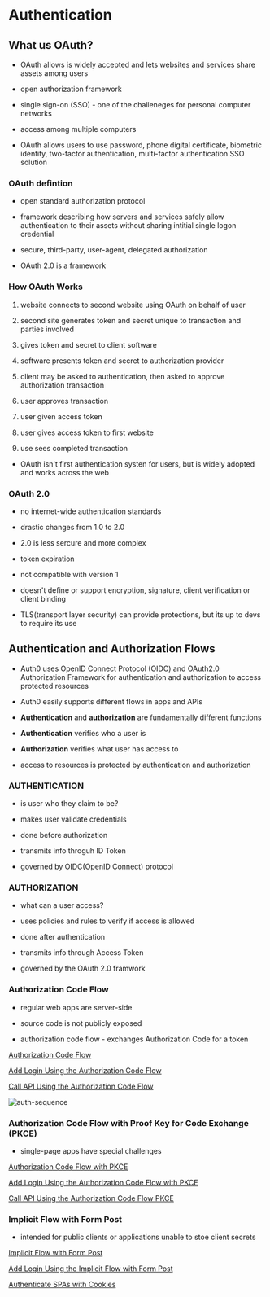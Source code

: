 # **Authentication**


## What us OAuth?

* OAuth allows is widely accepted and lets websites and services share assets among users

* open authorization framework

* single sign-on (SSO) - one of the challeneges for personal computer networks

* access among multiple computers

* OAuth allows users to use password, phone digital certificate, biometric identity, two-factor authentication, multi-factor authentication SSO solution

### OAuth defintion

* open standard authorization protocol

* framework describing how servers and services safely allow authentication to their assets without sharing intitial single logon credential

* secure, third-party, user-agent, delegated authorization

* OAuth 2.0 is a framework

### How OAuth Works

1. website connects to second website using OAuth on behalf of user

1. second site generates token and secret unique to transaction and parties involved

1. gives token and secret to client software

1. software presents token and secret to authorization provider

1. client may be asked to authentication, then asked to approve authorization transaction

1. user approves transaction

1. user given access token

1. user gives access token to first website

1. use sees completed transaction

* OAuth isn't first authentication systen for users, but is widely adopted and works across the web

### OAuth 2.0

* no internet-wide authentication standards

* drastic changes from 1.0 to 2.0

* 2.0 is less sercure and more complex

* token expiration

* not compatible with version 1

* doesn't define or support encryption, signature, client verification or client binding

* TLS(transport layer security) can provide protections, but its up to devs to require its use

## Authentication and Authorization Flows

* Auth0 uses OpenID Connect Protocol (OIDC) and OAuth2.0 Authorization Framework for authentication and authorization to access protected resources

* Auth0 easily supports different flows in apps and APIs

* **Authentication** and **authorization** are fundamentally different functions

* **Authentication** verifies who a user is

* **Authorization** verifies what user has access to

* access to resources is protected by authentication and authorization

### **AUTHENTICATION**

* is user who they claim to be?

* makes user validate credentials

* done before authorization

* transmits info throguh ID Token

* governed by OIDC(OpenID Connect) protocol

### **AUTHORIZATION**

* what can a user access?

* uses policies and rules to verify if access is allowed

* done after authentication

* transmits info through Access Token

* governed by the OAuth 2.0 framwork

### Authorization Code Flow

* regular web apps are server-side

* source code is not publicly exposed

* authorization code flow - exchanges Authorization Code for a token

[Authorization Code Flow](https://auth0.com/docs/flows/authorization-code-flow)

[Add Login Using the Authorization Code Flow](https://auth0.com/docs/flows/add-login-auth-code-flow)

[Call API Using the Authorization Code Flow](https://auth0.com/docs/flows/call-your-api-using-the-authorization-code-flow)

![auth-sequence](https://images.ctfassets.net/cdy7uua7fh8z/2nbNztohyR7uMcZmnUt0VU/2c017d2a2a2cdd80f097554d33ff72dd/auth-sequence-auth-code.png)

### Authorization Code Flow with Proof Key for Code Exchange (PKCE)

* single-page apps have special challenges

[Authorization Code Flow with PKCE](https://auth0.com/docs/flows/authorization-code-flow-with-proof-key-for-code-exchange-pkce)

[Add Login Using the Authorization Code Flow with PKCE](https://auth0.com/docs/flows/add-login-using-the-authorization-code-flow-with-pkce)

[Call API Using the Authorization Code Flow PKCE](https://auth0.com/docs/flows/call-your-api-using-the-authorization-code-flow-with-pkce)

### Implicit Flow with Form Post

* intended for public clients or applications unable to stoe client secrets

[Implicit Flow with Form Post](https://auth0.com/docs/flows/implicit-flow-with-form-post)

[Add Login Using the Implicit Flow with Form Post](https://auth0.com/docs/flows/add-login-using-the-implicit-flow-with-form-post)

[Authenticate SPAs with Cookies](https://auth0.com/docs/sessions/cookies/spa-authenticate-with-cookies)


